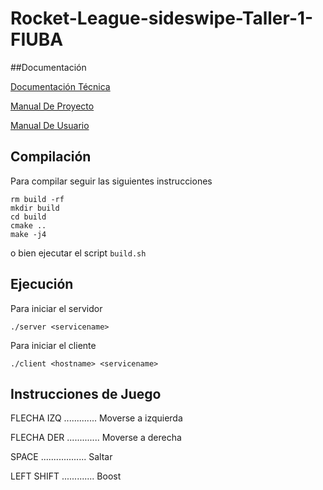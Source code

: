 # Rocket-League-sideswipe-Taller-1-FIUBA

##Documentación 

[Documentación Técnica](https://github.com/aromero3003/Rocket-League-sideswipe-Taller-1-FIUBA/blob/main/RocketDT.pdf)    

[Manual De Proyecto](https://github.com/aromero3003/Rocket-League-sideswipe-Taller-1-FIUBA/blob/main/RocketMU(1).pdf)

[Manual De Usuario](https://github.com/aromero3003/Rocket-League-sideswipe-Taller-1-FIUBA/blob/main/RocketMU.pdf)

## Compilación

Para compilar seguir las siguientes instrucciones

```shell
rm build -rf
mkdir build
cd build
cmake ..
make -j4
```
o bien ejecutar el script `build.sh`

## Ejecución

Para iniciar el servidor

```shell
./server <servicename>
```

Para iniciar el cliente

```shell
./client <hostname> <servicename>
```

## Instrucciones de Juego

FLECHA IZQ ............. Moverse a izquierda

FLECHA DER ............. Moverse a derecha

SPACE .................. Saltar

LEFT SHIFT ............. Boost
